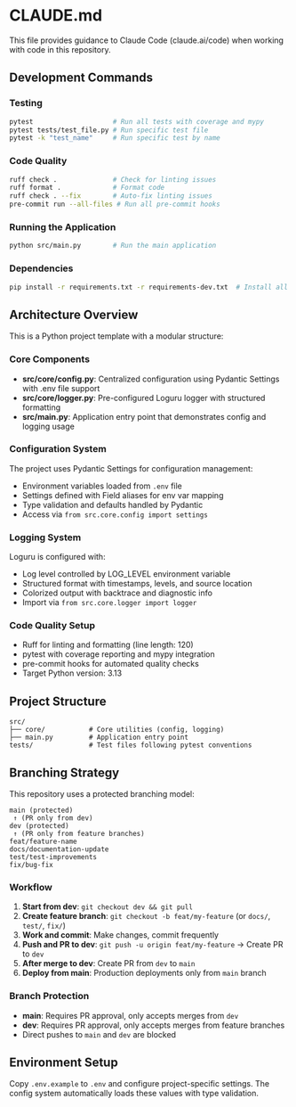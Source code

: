 # CLAUDE.md

This file provides guidance to Claude Code (claude.ai/code) when working with code in this repository.

## Development Commands

### Testing
```bash
pytest                    # Run all tests with coverage and mypy
pytest tests/test_file.py # Run specific test file
pytest -k "test_name"     # Run specific test by name
```

### Code Quality
```bash
ruff check .              # Check for linting issues
ruff format .             # Format code
ruff check . --fix        # Auto-fix linting issues
pre-commit run --all-files # Run all pre-commit hooks
```

### Running the Application
```bash
python src/main.py        # Run the main application
```

### Dependencies
```bash
pip install -r requirements.txt -r requirements-dev.txt  # Install all dependencies
```

## Architecture Overview

This is a Python project template with a modular structure:

### Core Components
- **src/core/config.py**: Centralized configuration using Pydantic Settings with .env file support
- **src/core/logger.py**: Pre-configured Loguru logger with structured formatting
- **src/main.py**: Application entry point that demonstrates config and logging usage

### Configuration System
The project uses Pydantic Settings for configuration management:
- Environment variables loaded from `.env` file
- Settings defined with Field aliases for env var mapping
- Type validation and defaults handled by Pydantic
- Access via `from src.core.config import settings`

### Logging System
Loguru is configured with:
- Log level controlled by LOG_LEVEL environment variable
- Structured format with timestamps, levels, and source location
- Colorized output with backtrace and diagnostic info
- Import via `from src.core.logger import logger`

### Code Quality Setup
- Ruff for linting and formatting (line length: 120)
- pytest with coverage reporting and mypy integration
- pre-commit hooks for automated quality checks
- Target Python version: 3.13

## Project Structure
```
src/
├── core/           # Core utilities (config, logging)
├── main.py         # Application entry point
tests/              # Test files following pytest conventions
```

## Branching Strategy

This repository uses a protected branching model:

```
main (protected)
 ↑ (PR only from dev)
dev (protected)
 ↑ (PR only from feature branches)
feat/feature-name
docs/documentation-update
test/test-improvements
fix/bug-fix
```

### Workflow
1. **Start from dev**: `git checkout dev && git pull`
2. **Create feature branch**: `git checkout -b feat/my-feature` (or `docs/`, `test/`, `fix/`)
3. **Work and commit**: Make changes, commit frequently
4. **Push and PR to dev**: `git push -u origin feat/my-feature` → Create PR to `dev`
5. **After merge to dev**: Create PR from `dev` to `main`
6. **Deploy from main**: Production deployments only from `main` branch

### Branch Protection
- **main**: Requires PR approval, only accepts merges from `dev`
- **dev**: Requires PR approval, only accepts merges from feature branches
- Direct pushes to `main` and `dev` are blocked

## Environment Setup
Copy `.env.example` to `.env` and configure project-specific settings. The config system automatically loads these values with type validation.
